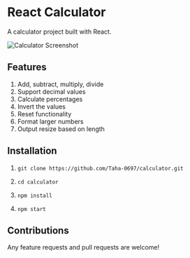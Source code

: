 # React Calculator

A calculator project built with React.

![Calculator Screenshot](https://i.imgur.com/O3CKScM.gif)

## Features

1. Add, subtract, multiply, divide
2. Support decimal values
3. Calculate percentages
4. Invert the values
5. Reset functionality
6. Format larger numbers
7. Output resize based on length

## Installation

1. `git clone https://github.com/Taha-0697/calculator.git`

2. `cd calculator`

3. `npm install`

4. `npm start`

## Contributions

Any feature requests and pull requests are welcome!